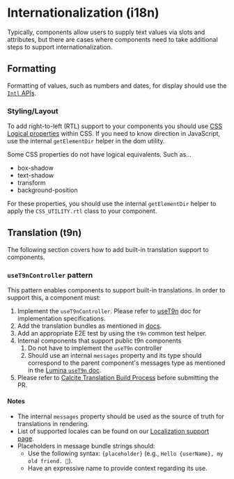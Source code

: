 # Internationalization (i18n)

Typically, components allow users to supply text values via slots and attributes, but there are cases where components need to take additional steps to support internationalization.

## Formatting

Formatting of values, such as numbers and dates, for display should use the [`Intl` APIs](https://developer.mozilla.org/en-US/docs/Web/JavaScript/Reference/Global_Objects/Intl).

### Styling/Layout

To add right-to-left (RTL) support to your components you should use [CSS Logical properties](https://developer.mozilla.org/en-US/docs/Web/CSS/CSS_Logical_Properties) within CSS. If you need to know direction in JavaScript, use the internal `getElementDir` helper in the dom utility.

Some CSS properties do not have logical equivalents. Such as...

- box-shadow
- text-shadow
- transform
- background-position

For these properties, you should use the internal `getElementDir` helper to apply the `CSS_UTILITY.rtl` class to your component.

## Translation (t9n)

The following section covers how to add built-in translation support to components.

### `useT9nController` pattern

This pattern enables components to support built-in translations. In order to support this, a component must:

1. Implement the `useT9nController`. Please refer to [useT9n](https://qawebgis.esri.com/components/lumina/controllers/useT9n) doc for implementation specifications.
2. Add the translation bundles as mentioned in [docs](https://qawebgis.esri.com/components/lumina/controllers/useT9n#_2-create-an-english-t9n-strings-file).
3. Add an appropriate E2E test by using the `t9n` common test helper.
4. Internal components that support public t9n components
   1. Do not have to implement the `useT9n` controller
   2. Should use an internal `messages` property and its type should correspond to the parent component's messages type as mentioned in the [Lumina `useT9n` doc](https://qawebgis.esri.com/components/lumina/controllers/useT9n#sharing-strings-between-parent-and-sub-component).
5. Please refer to [Calcite Translation Build Process](https://devtopia.esri.com/WebGIS/calcite-design-system/wiki/Calcite-Translations-Build-Process) before submitting the PR.

#### Notes

- The internal `messages` property should be used as the source of truth for translations in rendering.
- List of supported locales can be found on our [Localization support page](https://developers.arcgis.com/calcite-design-system/localization/#locale-support).
- Placeholders in message bundle strings should:
  - Use the following syntax: `{placeholder}` (e.g., `Hello {userName}, my old friend. 👋`).
  - Have an expressive name to provide context regarding its use.
